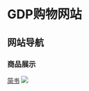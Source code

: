 # GDP购物网站
## 网站导航
### 商品展示
[简书](http://www.jianshu.com)
![](http://ww4.sinaimg.cn/bmiddle/aa397b7fjwldgplsgpdw5j.jpg)
